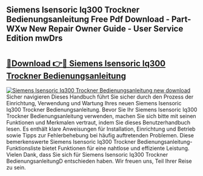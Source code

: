 ## Siemens Isensoric Iq300 Trockner Bedienungsanleitung Free Pdf Download - Part-WXw New Repair Owner Guide - User Service Edition mwDrs

# <h2><a href="http://df5uh9.blite.top/?on=Siemens+Isensoric+Iq300+Trockner+Bedienungsanleitung">🔗Download 👉🔴 Siemens Isensoric Iq300 Trockner Bedienungsanleitung</a></h2>

[![Siemens Isensoric Iq300 Trockner Bedienungsanleitung new download](https://i.imgur.com/lujVjoI.png)](http://df5uh9.blite.top/?on=Siemens+Isensoric+Iq300+Trockner+Bedienungsanleitung)
Sicher navigieren Dieses Handbuch führt Sie sicher durch den Prozess der Einrichtung, Verwendung und Wartung Ihres neuen Siemens Isensoric Iq300 Trockner Bedienungsanleitung. Bevor Sie Ihr Siemens Isensoric Iq300 Trockner Bedienungsanleitung verwenden, machen Sie sich bitte mit seinen Funktionen und Merkmalen vertraut, indem Sie dieses Benutzerhandbuch lesen. Es enthält klare Anweisungen für Installation, Einrichtung und Betrieb sowie Tipps zur Fehlerbehebung bei häufig auftretenden Problemen. Diese bemerkenswerte Siemens Isensoric Iq300 Trockner Bedienungsanleitung-Funktionsliste bietet Funktionen für eine nahtlose und effiziente Leistung. Vielen Dank, dass Sie sich für Siemens Isensoric Iq300 Trockner BedienungsanleitungD entschieden haben. Wir freuen uns, Teil Ihrer Reise zu sein.
